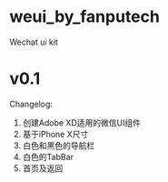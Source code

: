# weui_by_fanputech
Wechat ui kit

# v0.1
Changelog:

1. 创建Adobe XD适用的微信UI组件
2. 基于iPhone X尺寸
3. 白色和黑色的导航栏
4. 白色的TabBar
5. 首页及返回